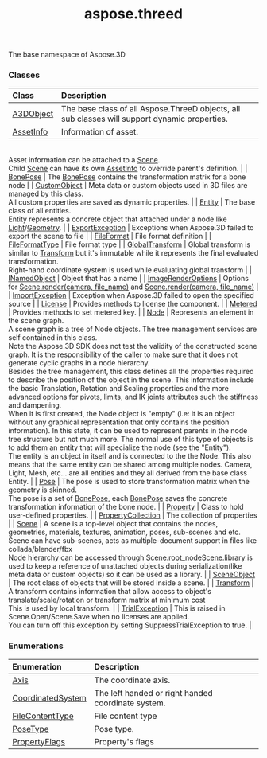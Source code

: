 ﻿---
title: aspose.threed
second_title: Aspose.3D for Python via .NET API References
description: 
type: docs
weight: 10
url: /python-net/aspose.threed/
is_root: false
---

The base namespace of Aspose.3D

### Classes
| Class | Description |
| :- | :- |
| [A3DObject](/3d/python-net/aspose.threed/a3dobject) | The base class of all Aspose.ThreeD objects, all sub classes will support dynamic properties. |
| [AssetInfo](/3d/python-net/aspose.threed/assetinfo) | Information of asset.<br/>            Asset information can be attached to a [Scene](/3d/python-net/aspose.threed/scene).<br/>            Child [Scene](/3d/python-net/aspose.threed/scene) can have its own [AssetInfo](/3d/python-net/aspose.threed/assetinfo) to override parent's definition. |
| [BonePose](/3d/python-net/aspose.threed/bonepose) | The [BonePose](/3d/python-net/aspose.threed/bonepose) contains the transformation matrix for a bone node |
| [CustomObject](/3d/python-net/aspose.threed/customobject) | Meta data or custom objects used in 3D files are managed by this class.<br/>            All custom properties are saved as dynamic properties. |
| [Entity](/3d/python-net/aspose.threed/entity) | The base class of all entities.<br/>            Entity represents a concrete object that attached under a node like [Light](/3d/python-net/aspose.threed.entities/light)/[Geometry](/3d/python-net/aspose.threed.entities/geometry). |
| [ExportException](/3d/python-net/aspose.threed/exportexception) | Exceptions when Aspose.3D failed to export the scene to file |
| [FileFormat](/3d/python-net/aspose.threed/fileformat) | File format definition |
| [FileFormatType](/3d/python-net/aspose.threed/fileformattype) | File format type |
| [GlobalTransform](/3d/python-net/aspose.threed/globaltransform) | Global transform is similar to [Transform](/3d/python-net/aspose.threed/transform) but it's immutable while it represents the final evaluated transformation.<br/>            Right-hand coordinate system is used while evaluating global transform |
| [INamedObject](/3d/python-net/aspose.threed/inamedobject) | Object that has a name |
| [ImageRenderOptions](/3d/python-net/aspose.threed/imagerenderoptions) | Options for [Scene.render(camera, file_name)](/3d/python-net/aspose.threed/scene/render) and  [Scene.render(camera, file_name)](/3d/python-net/aspose.threed/scene/render) |
| [ImportException](/3d/python-net/aspose.threed/importexception) | Exception when Aspose.3D failed to open the specified source |
| [License](/3d/python-net/aspose.threed/license) | Provides methods to license the component. |
| [Metered](/3d/python-net/aspose.threed/metered) | Provides methods to set metered key. |
| [Node](/3d/python-net/aspose.threed/node) | Represents an element in the scene graph.<br/>            A scene graph is a tree of Node objects. The tree management services are self contained in this class.<br/>            Note the Aspose.3D SDK does not test the validity of the constructed scene graph. It is the responsibility of the caller to make sure that it does not generate cyclic graphs in a node hierarchy.<br/>            Besides the tree management, this class defines all the properties required to describe the position of the object in the scene. This information include the basic Translation, Rotation and Scaling properties and the more advanced options for pivots, limits, and IK joints attributes such the stiffness and dampening.<br/>            When it is first created, the Node object is "empty" (i.e: it is an object without any graphical representation that only contains the position information). In this state, it can be used to represent parents in the node tree structure but not much more. The normal use of this type of objects is to add them an entity that will specialize the node (see the "Entity").<br/>            The entity is an object in itself and is connected to the the Node. This also means that the same entity can be shared among multiple nodes. Camera, Light, Mesh, etc... are all entities and they all derived from the base class Entity. |
| [Pose](/3d/python-net/aspose.threed/pose) | The pose is used to store transformation matrix when the geometry is skinned.<br/>            The pose is a set of [BonePose](/3d/python-net/aspose.threed/bonepose), each [BonePose](/3d/python-net/aspose.threed/bonepose) saves the concrete transformation information of the bone node. |
| [Property](/3d/python-net/aspose.threed/property) | Class to hold user-defined properties. |
| [PropertyCollection](/3d/python-net/aspose.threed/propertycollection) | The collection of properties |
| [Scene](/3d/python-net/aspose.threed/scene) | A scene is a top-level object that contains the nodes, geometries, materials, textures, animation, poses, sub-scenes and etc.<br/>            Scene can have sub-scenes, acts as multiple-document support in files like collada/blender/fbx<br/>            Node hierarchy can be accessed through [Scene.root_node](/3d/python-net/aspose.threed/scene#root_node)[Scene.library](/3d/python-net/aspose.threed/scene#library) is used to keep a reference of unattached objects during serialization(like meta data or custom objects) so it can be used as a library. |
| [SceneObject](/3d/python-net/aspose.threed/sceneobject) | The root class of objects that will be stored inside a scene. |
| [Transform](/3d/python-net/aspose.threed/transform) | A transform contains information that allow access to object's translate/scale/rotation or transform matrix at minimum cost<br/>            This is used by local transform. |
| [TrialException](/3d/python-net/aspose.threed/trialexception) | This is raised in Scene.Open/Scene.Save when no licenses are applied.<br/>            You can turn off this exception by setting SuppressTrialException to true. |


### Enumerations
| Enumeration | Description |
| :- | :- |
| [Axis](/3d/python-net/aspose.threed/axis) | The coordinate axis. |
| [CoordinatedSystem](/3d/python-net/aspose.threed/coordinatedsystem) | The left handed or right handed coordinate system. |
| [FileContentType](/3d/python-net/aspose.threed/filecontenttype) | File content type |
| [PoseType](/3d/python-net/aspose.threed/posetype) | Pose type. |
| [PropertyFlags](/3d/python-net/aspose.threed/propertyflags) | Property's flags |


